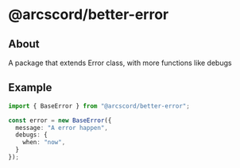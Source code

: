 # @arcscord/better-error

## About

A package that extends Error class, with more functions like debugs

## Example

```ts
import { BaseError } from "@arcscord/better-error";

const error = new BaseError({
  message: "A error happen",
  debugs: {
    when: "now",
  }
});
```

